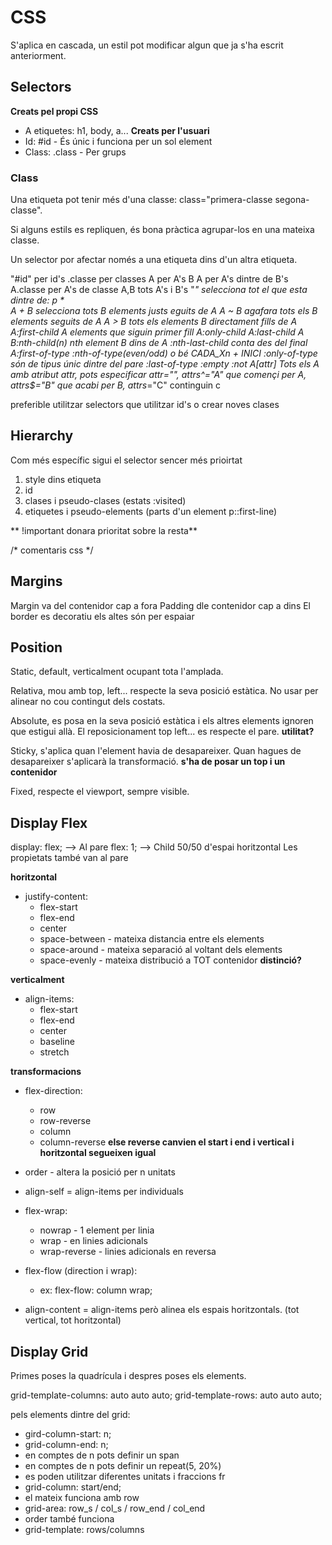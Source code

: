 # CSS
S'aplica en cascada, un estil pot modificar algun que ja s'ha escrit anteriorment.

## Selectors
**Creats pel propi CSS**
* A etiquetes: h1, body, a...
**Creats per l'usuari**
* Id: #id - És únic i funciona per un sol element
* Class: .class - Per grups 

### Class
Una etiqueta pot tenir més d'una classe: class="primera-classe segona-classe".

Si alguns estils es repliquen, és bona pràctica agrupar-los en una mateixa classe.

Un selector por afectar només a una etiqueta dins d'un altra etiqueta.

"#id" per id's
.classe per classes
A per A's
B A per A's dintre de B's
A.classe per A's de classe 
A,B tots A's i B's
"*" selecciona tot el que esta dintre de: p *	
A + B selecciona tots B elements justs eguits de A
A ~ B agafara tots els B elements seguits de A
A > B tots els elements B directament fills de A
A:first-child A elements que siguin primer fill
A:only-child 
A:last-child
A B:nth-child(n) nth element B dins de A
:nth-last-child conta des del final
A:first-of-type
:nth-of-type(even/odd) o bé CADA_Xn + INICI
:only-of-type són de tipus únic dintre del pare
:last-of-type
:empty
:not
A[attr] Tots els A amb atribut attr, pots especificar attr="", attrs^="A" que començi per A, attrs$="B" que acabi per B, attrs*="C" continguin c

preferible utilitzar selectors que utilitzar id's o crear noves clases

## Hierarchy
Com més específic sigui el selector sencer més prioirtat
1. style dins etiqueta
2. id
3. clases i pseudo-clases (estats :visited)
4. etiquetes i pseudo-elements (parts d'un element p::first-line)

** !important donara prioritat sobre la resta**

/* comentaris css */

## Margins
Margin va del contenidor cap a fora
Padding dle contenidor cap a dins
El border es decoratiu els altes són per espaiar

## Position

Static, default, verticalment ocupant tota l'amplada. 

Relativa, mou amb top, left... respecte la seva posició estàtica. No usar per alinear no cou contingut dels costats.

Absolute, es posa en la seva posició estàtica i els altres elements ignoren que estigui allà. El reposicionament top left... es respecte el pare. **utilitat?**

Sticky, s'aplica quan l'element havia de desapareixer. Quan hagues de desapareixer s'aplicarà la transformació. **s'ha de posar un top i un contenidor**

Fixed, respecte el viewport, sempre visible.

## Display Flex
display: flex; --> Al pare
flex: 1; --> Child 50/50 d'espai horitzontal
Les propietats també van al pare

**horitzontal**
* justify-content:
	* flex-start
	* flex-end
	* center
	* space-between - mateixa distancia entre els elements
	* space-around - mateixa separació al voltant dels elements
	* space-evenly - mateixa distribució a TOT contenidor
**distinció?**

**verticalment**
* align-items:
	* flex-start
	* flex-end
	* center
	* baseline
	* stretch

**transformacions**
* flex-direction:
	* row
	* row-reverse
	* column
	* column-reverse
**else reverse canvien el start i end i vertical i horitzontal segueixen igual**

* order - altera la posició per n unitats
* align-self = align-items per individuals

* flex-wrap:
	* nowrap - 1 element per linia
	* wrap - en linies adicionals
	* wrap-reverse - linies adicionals en reversa

* flex-flow (direction i wrap):
	* ex: flex-flow: column wrap;

* align-content = align-items però alinea els espais horitzontals. (tot vertical, tot horitzontal)

## Display Grid
Primes poses la quadrícula i despres poses els elements.

grid-template-columns: auto auto auto;
grid-template-rows: auto auto auto;

pels elements dintre del grid:

* gird-column-start: n;
* grid-column-end: n;
* en comptes de n pots definir un span
* en comptes de n pots definir un repeat(5, 20%)
* es poden utilitzar diferentes unitats i fraccions fr
* grid-column: start/end;
* el mateix funciona amb row
* grid-area: row_s / col_s / row_end / col_end
* order també funciona
* grid-template: rows/columns


